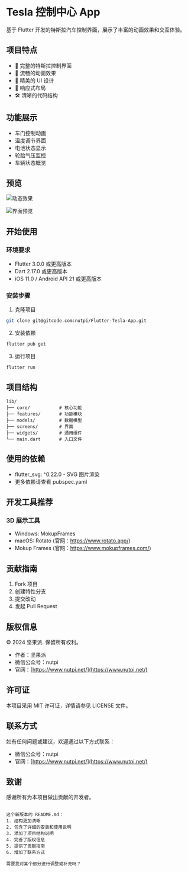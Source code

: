 # Tesla 控制中心 App

基于 Flutter 开发的特斯拉汽车控制界面，展示了丰富的动画效果和交互体验。

## 项目特点

- 🚗 完整的特斯拉控制界面
- 🎯 流畅的动画效果
- 🌈 精美的 UI 设计
- 📱 响应式布局
- 🛠️ 清晰的代码结构

## 功能展示

- 车门控制动画
- 温度调节界面
- 电池状态显示
- 轮胎气压监控
- 车辆状态概览

## 预览

![动态效果](https://nutpi-e41b.obs.cn-north-4.myhuaweicloud.com/gif.gif)

![界面预览](https://nutpi-e41b.obs.cn-north-4.myhuaweicloud.com/ui.png)

## 开始使用

### 环境要求

- Flutter 3.0.0 或更高版本
- Dart 2.17.0 或更高版本
- iOS 11.0 / Android API 21 或更高版本

### 安装步骤

1. 克隆项目
```bash
git clone git@gitcode.com:nutpi/Flutter-Tesla-App.git
```

2. 安装依赖
```bash
flutter pub get
```

3. 运行项目
```bash
flutter run
```

## 项目结构

```
lib/
├── core/           # 核心功能
├── features/       # 功能模块
├── models/         # 数据模型
├── screens/        # 界面
├── widgets/        # 通用组件
└── main.dart       # 入口文件
```

## 使用的依赖

- flutter_svg: ^0.22.0 - SVG 图片渲染
- 更多依赖请查看 pubspec.yaml

## 开发工具推荐

### 3D 展示工具
- Windows: MokupFrames
- macOS: Rotato (官网：https://www.rotato.app/)
- Mokup Frames (官网：https://www.mokupframes.com/)

## 贡献指南

1. Fork 项目
2. 创建特性分支
3. 提交改动
4. 发起 Pull Request

## 版权信息

© 2024 坚果派. 保留所有权利。

- 作者：坚果派
- 微信公众号：nutpi
- 官网：[https://www.nutpi.net/](https://www.nutpi.net/)

## 许可证

本项目采用 MIT 许可证，详情请参见 LICENSE 文件。

## 联系方式

如有任何问题或建议，欢迎通过以下方式联系：

- 微信公众号：nutpi
- 官网：[https://www.nutpi.net/](https://www.nutpi.net/)

## 致谢

感谢所有为本项目做出贡献的开发者。
```

这个新版本的 README.md：
1. 结构更加清晰
2. 包含了详细的安装和使用说明
3. 添加了项目结构说明
4. 完善了版权信息
5. 提供了贡献指南
6. 增加了联系方式

需要我对某个部分进行调整或补充吗？
